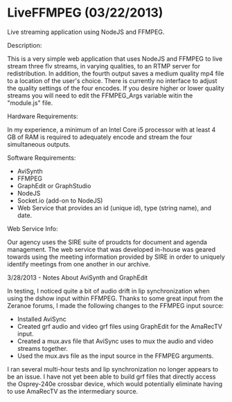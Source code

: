 LiveFFMPEG (03/22/2013)
==========

Live streaming application using NodeJS and FFMPEG.

Description:

This is a very simple web application that uses NodeJS and FFMPEG to live stream three flv streams, in varying qualities, to an RTMP server for redistribution. In addition, the fourth output saves a medium quality mp4 file to a location of the user's choice. There is currently no interface to adjust the quality settings of the four encodes. If you desire higher or lower quality streams you will need to edit the FFMPEG_Args variable witin the "module.js" file.

Hardware Requirements:

In my experience, a minimum of an Intel Core i5 processor with at least 4 GB of RAM is required to adequately encode and stream the four simultaneous outputs.

Software Requirements:

- AviSynth
- FFMPEG
- GraphEdit or GraphStudio
- NodeJS
- Socket.io (add-on to NodeJS)
- Web Service that provides an id (unique id), type (string name), and date.

Web Service Info:

Our agency uses the SIRE suite of proudcts for document and agenda management. The web service that was developed in-house was geared towards using the meeting information provided by SIRE in order to uniquely identify meetings from one another in our archive.

3/28/2013 - Notes About AviSynth and GraphEdit

In testing, I noticed quite a bit of audio drift in lip synchronization when using the dshow input within FFMPEG. Thanks to some great input from the Zeranoe forums, I made the following changes to the FFMPEG input source:

- Installed AviSync
- Created grf audio and video grf files using GraphEdit for the AmaRecTV input.
- Created a mux.avs file that AviSync uses to mux the audio and video streams together.
- Used the mux.avs file as the input source in the FFMPEG arguments.

I ran several multi-hour tests and lip synchronization no longer appears to be an issue. I have not yet been able to build grf files that directly access the Osprey-240e crossbar device, which would potentially eliminate having to use AmaRecTV as the intermediary source.
